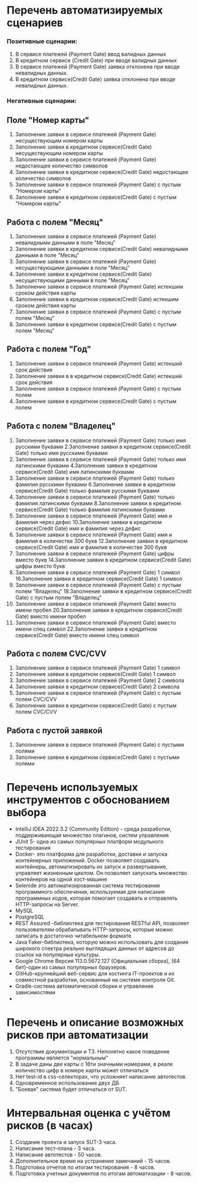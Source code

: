 # Перечень автоматизируемых сценариев


### Позитивные сценарии:

1. В сервисе платежей (Payment Gate) ввод валидных данных 
2. В кредитном сервисе (Credit Gate) при вводе валидных данных
3. В сервисе платежей (Payment Gate) заявка отклонена при вводе невалидных данных.
4. В кредитном сервисе(Credit Gate) заявка отклонена при вводе невалидных данных.

### Негативные сценарии:
## Поле "Номер карты"
1. Заполнение заявки в сервисе платежей (Payment Gate) несуществующим номером карты
2. Заполнение заявки в кредитном сервисе(Credit Gate) несуществующим номером карты
3. Заполнение заявки в сервисе платежей (Payment Gate) недостающее количество символов
4. Заполнение заявки в кредитном сервисе(Credit Gate) недостающее количество символов
5. Заполнение заявки в сервисе платежей (Payment Gate) с пустым "Номером карты"
6. Заполнение заявки в кредитном сервисе(Credit Gate) с пустым "Номером карты"

## Работа с полем "Месяц"
1. Заполнение заявки в сервисе платежей (Payment Gate) невалидными данными в поле "Месяц"
2. Заполнение заявки в кредитном сервисе(Credit Gate) невалидными данными в поле "Месяц"
3. Заполнение заявки в сервисе платежей (Payment Gate) несуществующими данными в поле "Месяц"
4. Заполнение заявки в кредитном сервисе(Credit Gate) несуществующими данными в поле "Месяц"
5. Заполнение заявки в сервисе платежей (Payment Gate) истекшим сроком действия карты
6. Заполнение заявки в кредитном сервисе(Credit Gate) истекшим сроком действия карты
7. Заполнение заявки в сервисе платежей (Payment Gate) с пустым полем "Месяц"
8. Заполнение заявки в кредитном сервисе(Credit Gate) с пустым полем "Месяц"

## Работа с полем "Год"

1. Заполнение заявки в сервисе платежей (Payment Gate) истекший срок действия
2. Заполнение заявки в в кредитном сервисе(Credit Gate) истекший срок действия
3. Заполнение заявки в сервисе платежей (Payment Gate) с пустым полем 
4. Заполнение заявки в кредитном сервисе(Credit Gate) с пустым полем

## Работа с полем "Владелец"
1. Заполнение заявки в сервисе платежей (Payment Gate) только имя русскими буквами
2.Заполнение заявки в кредитном сервисе(Credit Gate) только имя русскими буквами
3. Заполнение заявки в сервисе платежей (Payment Gate) только имя латинскими буквами
4.Заполнение заявки в кредитном сервисе(Credit Gate) имя латинскими буквами
5. Заполнение заявки в сервисе платежей (Payment Gate) только фамилия русскими буквами
6.Заполнение заявки  в кредитном сервисе(Credit Gate) только фамилия русскими буквами
7. Заполнение заявки в сервисе платежей (Payment Gate) только фамилия латинскими буквами
8.Заполнение заявки в кредитном сервисе(Credit Gate) только фамилия латинскими буквами
9. Заполнение заявки в сервисе платежей (Payment Gate) имя и фамилия через дефис
10.Заполнение заявки в кредитном сервисе(Credit Gate) имя и фамилия через дефис
11. Заполнение заявки в сервисе платежей (Payment Gate) имя и фамилия в количестве 300 букв
12.Заполнение заявки в кредитном сервисе(Credit Gate) имя и фамилия в количестве 300 букв
13. Заполнение заявки в сервисе платежей (Payment Gate) цифры вместо букв
14.Заполнение заявки в кредитном сервисе(Credit Gate) цифры вместо букв
15. Заполнение заявки в сервисе платежей (Payment Gate) 1 символ
16.Заполнение заявки в кредитном сервисе(Credit Gate) 1 символ
17. Заполнение заявки в сервисе платежей (Payment Gate) с пустым полем "Владелец"
18.Заполнение заявки в кредитном сервисе(Credit Gate) с пустым полем "Владелец"
19. Заполнение заявки в сервисе платежей (Payment Gate) вместо имени пробел
20.Заполнение заявки в кредитном сервисе(Credit Gate) вместо имени пробел
21. Заполнение заявки в сервисе платежей (Payment Gate) вместо имени спец символ
22.Заполнение заявки в кредитном сервисе(Credit Gate) вместо имени  спец символ


## Работа с полем CVC/CVV

1. Заполнение заявки в сервисе платежей (Payment Gate) 1 символ 
2. Заполнение заявки в кредитном сервисе(Credit Gate) 1 символ 
3. Заполнение заявки в сервисе платежей (Payment Gate) 2 символа 
4. Заполнение заявки в кредитном сервисе(Credit Gate) 2 символа
5. Заполнение заявки в сервисе платежей (Payment Gate) с пустым полем CVC/CVV
6. Заполнение заявки в кредитном сервисе(Credit Gate) с пустым полем CVC/CVV

## Работа с пустой заявкой 

1. Заполнение заявки в сервисе платежей (Payment Gate) с пустыми полями
2. Заполнение заявки в кредитном сервисе(Credit Gate) с пустыми полями


# Перечень используемых инструментов с обоснованием выбора
- IntelliJ IDEA 2022.3.2 (Community Edition) - среда разработки, поддерживающая множество плагинов, систем управления
- JUnit 5- одна из самых популярных платформ модульного тестирования
- Docker- это платформа для разработки, доставки и запуска контейнерных приложений. Docker позволяет создавать контейнеры, автоматизировать их запуск и развертывание, управляет жизненным циклом. Он позволяет запускать множество контейнеров на одной хост-машине
- Selenide это автоматизированная система тестирования программного обеспечения, используемая для написания программных кодов, которая помогает создавать и отправлять HTTP-запросы на Server.
- MySQL 
- PostgreSQL
- REST Assured -библиотека для тестирования RESTful API, позволяет пользователям обрабатывать HTTP-запросы, которые можно записать в достаточно читабельном формате
- Java Faker-библиотека, которую можно использовать для создания широкого спектра реально выглядящих данных от адресов до ссылок на популярные культуры.
- Google Chrome Версия 113.0.5672.127 (Официальная сборка), (64 бит)-один из самых популярных браузеров.
- GitHub-крупнейший веб-сервис для хостинга IT-проектов и их совместной разработки, основанный на системе контроля Git.
- Gradle-система автоматической сборки и управления зависимостями
- 
# Перечень и описание возможных рисков при автоматизации

1. Отсутствие документации и ТЗ. Непонятно какое поведение программы является "нормальным"
1. В задаче даны две карты с 16ти значными номерами, в реале количество цифр в номере карты может отличаться
1. Нет test-id в css-селекторах, что усложняет написание автотестов.
1. Одновременное использование двух ДБ
1. "Боевая" система будет отличаться от SUT.

# Интервальная оценка с учётом рисков (в часах)

1. Создание проекта и запуск SUT-3 часа.
1. Написание тест-плана - 3 часа.
1. Написание автотестов - 50 часов.
1. Дополнительное время на устранение замечаний - 15 часов.
1. Подготовка отчетов по итогам тестирования - 8 часов.
1. Подготовка учетных документов по итогам автоматизации - 8 часов.
